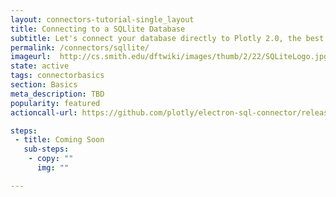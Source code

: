 ```yaml
---
layout: connectors-tutorial-single_layout
title: Connecting to a SQLlite Database
subtitle: Let's connect your database directly to Plotly 2.0, the best data-visualiztion tool!
permalink: /connectors/sqllite/
imageurl:  http://cs.smith.edu/dftwiki/images/thumb/2/22/SQLiteLogo.jpg/150px-SQLiteLogo.jpg
state: active
tags: connectorbasics
section: Basics
meta_description: TBD
popularity: featured
actioncall-url: https://github.com/plotly/electron-sql-connector/releases

steps:
 - title: Coming Soon
   sub-steps:
    - copy: ""
      img: ""

---
```

